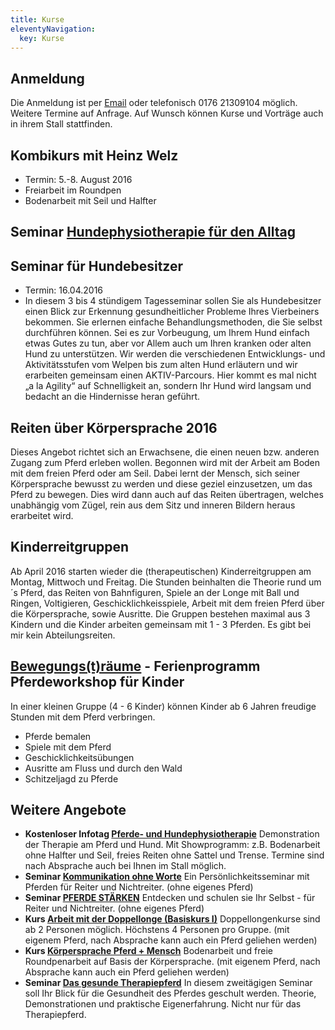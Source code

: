 ```yaml
---
title: Kurse
eleventyNavigation:
  key: Kurse
---
```

<!-- {{gallery>:kurse}} -->

##  Anmeldung

Die Anmeldung ist per [Email](mailto:antonia@geierstanger.org) oder telefonisch 0176 21309104 möglich. Weitere Termine auf Anfrage. Auf Wunsch können Kurse und Vorträge auch in ihrem Stall stattfinden.


## Kombikurs mit Heinz Welz

*  Termin: 5.-8. August 2016
*  Freiarbeit im Roundpen
*  Bodenarbeit mit Seil und Halfter


## Seminar [Hundephysiotherapie für den Alltag](../kurse/hunde)


## Seminar für Hundebesitzer

* Termin: 16.04.2016
* In diesem 3 bis 4 stündigem Tagesseminar sollen Sie als Hundebesitzer einen Blick zur Erkennung gesundheitlicher Probleme Ihres Vierbeiners bekommen. Sie erlernen einfache Behandlungsmethoden, die Sie selbst durchführen können. Sei es zur Vorbeugung, um Ihrem Hund einfach etwas Gutes zu tun, aber vor Allem auch um Ihren kranken oder alten Hund zu unterstützen. Wir werden die verschiedenen Entwicklungs- und Aktivitätsstufen vom Welpen bis zum alten Hund erläutern und wir erarbeiten gemeinsam einen AKTIV-Parcours. Hier kommt es mal nicht „a la Agility“ auf Schnelligkeit an, sondern Ihr Hund wird langsam und bedacht an die Hindernisse heran geführt.
  
<!-- {{:2014-08-21_09.25.25.jpg?300|}} -->


## Reiten über Körpersprache 2016

Dieses Angebot richtet sich an Erwachsene, die einen neuen bzw. anderen Zugang zum Pferd erleben wollen. Begonnen wird mit der Arbeit am Boden mit dem freien Pferd oder am Seil. Dabei lernt der Mensch, sich seiner Körpersprache bewusst zu werden und diese geziel einzusetzen, um das Pferd zu bewegen. Dies wird dann auch auf das Reiten übertragen, welches unabhängig vom Zügel, rein aus dem Sitz und inneren Bildern heraus erarbeitet wird.

<!-- {{:vlcsnap-2011-04-05-21h40m48s103.png?300|}} -->


## Kinderreitgruppen 

Ab April 2016 starten wieder die (therapeutischen) Kinderreitgruppen am Montag, Mittwoch und Freitag. Die Stunden beinhalten die Theorie rund um´s Pferd, das Reiten von Bahnfiguren, Spiele an der Longe mit Ball und Ringen, Voltigieren, Geschicklichkeisspiele, Arbeit mit dem freien Pferd über die Körpersprache, sowie Ausritte.
Die Gruppen bestehen maximal aus 3 Kindern und die Kinder arbeiten gemeinsam mit 1 - 3 Pferden. Es gibt bei mir kein Abteilungsreiten.

<!-- {{:img_0408.jpg?300|}} -->


## [Bewegungs(t)räume](../kurse/pferdeworkshop) - Ferienprogramm Pferdeworkshop für Kinder 

In einer kleinen Gruppe (4 - 6 Kinder) können Kinder ab 6 Jahren freudige Stunden mit dem Pferd verbringen.

*  Pferde bemalen
*  Spiele mit dem Pferd
*  Geschicklichkeitsübungen
*  Ausritte am Fluss und durch den Wald
*  Schitzeljagd zu Pferde


## Weitere Angebote

* **Kostenloser Infotag [Pferde- und Hundephysiotherapie](../kurse/infotag)** Demonstration der Therapie am Pferd und Hund. Mit Showprogramm: z.B. Bodenarbeit ohne Halfter und Seil, freies Reiten ohne Sattel und Trense. Termine sind nach Absprache auch bei Ihnen im Stall möglich.
* **Seminar [Kommunikation ohne Worte](../kurse/kommunikation)** Ein Persönlichkeitsseminar mit Pferden für Reiter und Nichtreiter. (ohne eigenes Pferd)
* **Seminar [PFERDE STÄRKEN](../kurse/pferde-staerken)** Entdecken und schulen sie Ihr Selbst - für Reiter und Nichtreiter. (ohne eigenes Pferd)
* **Kurs [Arbeit mit der Doppellonge (Basiskurs I)](../kurse/doppellonge)** Doppellongenkurse sind ab 2 Personen möglich. Höchstens 4 Personen pro Gruppe. (mit eigenem Pferd, nach Absprache kann auch ein Pferd geliehen werden)
* **Kurs [Körpersprache Pferd + Mensch](../kurse/koerpersprache)** Bodenarbeit und freie Roundpenarbeit auf Basis der Körpersprache. (mit eigenem Pferd, nach Absprache kann auch ein Pferd geliehen werden)
* **Seminar [Das gesunde Therapiepferd](../kurse/therapiepferd)** In diesem zweitägigen Seminar soll Ihr Blick für die Gesundheit des Pferdes geschult werden. Theorie, Demonstrationen und praktische Eigenerfahrung. Nicht nur für das Therapiepferd.

